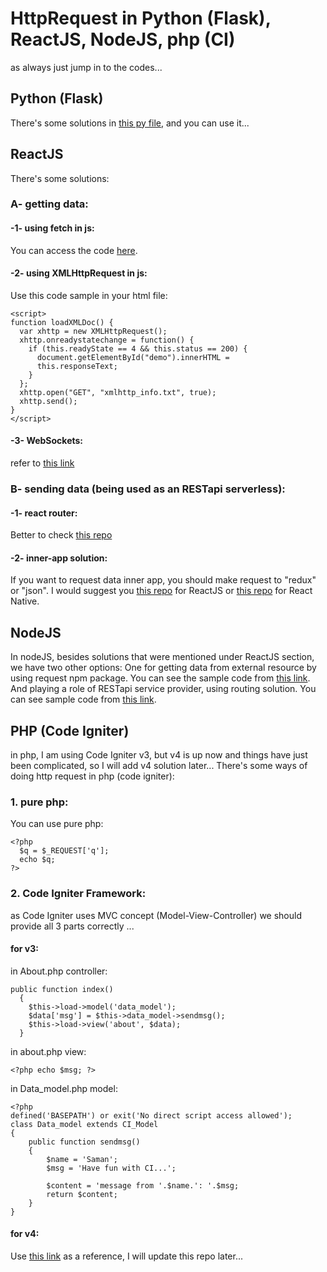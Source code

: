# HttpRequest in Python (Flask), ReactJS, NodeJS, php (CI)
as always just jump in to the codes...
## Python (Flask)
There's some solutions in [this py file](https://github.com/samanshahin/HttpRequest-in-Python-Flask-ReactJS-NodeJS-php-CI-/blob/main/http.py), and you can use it...
## ReactJS
There's some solutions:
### A- getting data:
#### -1- using fetch in js:
You can access the code [here](https://github.com/samanshahin/HttpRequest-in-Python-Flask-ReactJS-NodeJS-php-CI-/blob/main/http.js).
#### -2- using XMLHttpRequest in js:
Use this code sample in your html file:
```
<script>
function loadXMLDoc() {
  var xhttp = new XMLHttpRequest();
  xhttp.onreadystatechange = function() {
    if (this.readyState == 4 && this.status == 200) {
      document.getElementById("demo").innerHTML =
      this.responseText;
    }
  };
  xhttp.open("GET", "xmlhttp_info.txt", true);
  xhttp.send();
}
</script>
```
#### -3- WebSockets: 
refer to [this link](https://developer.mozilla.org/en-US/docs/Web/API/WebSocket)
### B- sending data (being used as an RESTapi serverless):
#### -1- react router:
Better to check [this repo](https://github.com/remix-run/react-router/tree/dev/examples/data-router)
#### -2- inner-app solution: 
If you want to request data inner app, you should make request to "redux" or "json". I would suggest you [this repo](https://github.com/samanshahin/Redux-in-ReactJS) for ReactJS or [this repo](https://github.com/samanshahin/Redux-in-ReactNative) for React Native.
## NodeJS
In nodeJS, besides solutions that were mentioned under ReactJS section, we have two other options:
One for getting data from external resource by using request npm package. You can see the sample code from [this link](https://github.com/samanshahin/HttpRequest-in-Python-Flask-ReactJS-NodeJS-php-CI-/blob/main/http-nodejs.js).
And playing a role of RESTapi service provider, using routing solution. You can see sample code from [this link](https://github.com/samanshahin/HttpRequest-in-Python-Flask-ReactJS-NodeJS-php-CI-/blob/main/route-nodejs.js).
## PHP (Code Igniter)
in php, I am using Code Igniter v3, but v4 is up now and things have just been complicated, so I will add v4 solution later...
There's some ways of doing http request in php (code igniter):
### 1. pure php:
You can use pure php:
```
<?php 
  $q = $_REQUEST['q'];
  echo $q; 
?>
```
### 2. Code Igniter Framework:
as Code Igniter uses MVC concept (Model-View-Controller) we should provide all 3 parts correctly ...
#### for v3:
in About.php controller:
```
public function index()
  {
    $this->load->model('data_model');
    $data['msg'] = $this->data_model->sendmsg();
    $this->load->view('about', $data);
  }
```
in about.php view:
```
<?php echo $msg; ?>
```
in Data_model.php model:
```
<?php
defined('BASEPATH') or exit('No direct script access allowed');
class Data_model extends CI_Model
{
    public function sendmsg()
    {
        $name = 'Saman';
        $msg = 'Have fun with CI...';
        
        $content = 'message from '.$name.': '.$msg;
        return $content;
    }
}
```
#### for v4: 
Use [this link](https://codeigniter4.github.io/userguide/incoming/incomingrequest.html#accessing-the-request) as a reference, I will update this repo later...
